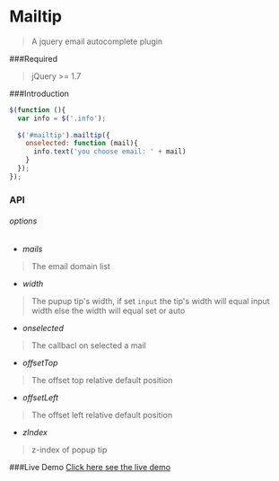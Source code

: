 Mailtip
=======

>A jquery email autocomplete plugin

###Required
>jQuery >= 1.7

###Introduction
```js
$(function (){
  var info = $('.info');
  
  $('#mailtip').mailtip({
    onselected: function (mail){
      info.text('you choose email: ' + mail)
    }
  });
});
```

### API
###### options
- *mails*
> The email domain list

- *width*
> The pupup tip's width, if set ```input``` the tip's width will equal input width else the width will equal set or auto

- *onselected*
> The callbacl on selected a mail

- *offsetTop*
> The offset top relative default position

- *offsetLeft*
> The offset left relative default position

- *zIndex*
> z-index of popup tip


###Live Demo
[Click here see the live demo](http://nuintun.github.io/mailtip/mailtip.html)

